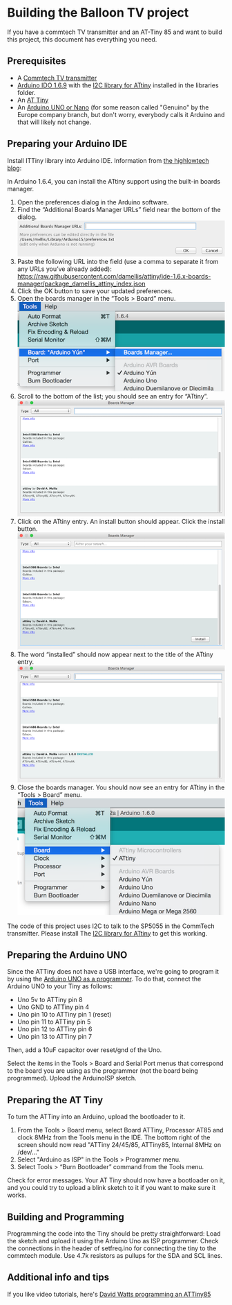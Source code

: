 Building the Balloon TV project
===============================

If you have a commtech TV transmitter and an AT-Tiny 85 and want to build this project,
this document has everything you need.

Prerequisites
-------------
- A [Commtech TV transmitter](datasheets/Comtech_FM2400TSIM.pdf)
- [Arduino IDO 1.6.9](https://www.arduino.cc/en/Main/Software) with the
  [I2C library for ATtiny](http://playground.arduino.cc/Code/USIi2c) installed in the
  libraries folder.
- An [AT Tiny](datasheets/Atmel-2586-AVR-8-bit-Microcontroller-ATtiny25-ATtiny45-ATtiny85_Datasheet.pdf)
- An [Arduino UNO or Nano](https://www.arduino.cc/en/Main/GenuinoProducts) (for some reason
  called "Genuino" by the Europe company branch, but don't worry, everybody calls it Arduino
  and that will likely not change.

Preparing your Arduino IDE
--------------------------
Install ITTiny library into Arduino IDE. Information from 
[the highlowtech blog](http://highlowtech.org/?p=1695):

In Arduino 1.6.4, you can install the ATtiny support using the built-in boards manager.

1. Open the preferences dialog in the Arduino software.
2. Find the “Additional Boards Manager URLs” field near the bottom of the dialog.
   ![additional-boards-manager-urls-blank](images/additional-boards-manager-urls-blank.png)
3. Paste the following URL into the field (use a comma to separate it from any URLs you’ve already added):
		https://raw.githubusercontent.com/damellis/attiny/ide-1.6.x-boards-manager/package_damellis_attiny_index.json
4. Click the OK button to save your updated preferences.
5. Open the boards manager in the “Tools > Board” menu.
   ![boards-manager-menu](images/boards-manager-menu.png)
6. Scroll to the bottom of the list; you should see an entry for “ATtiny”.
   ![boards-manager](images/boards-manager.png)
7. Click on the ATtiny entry. An install button should appear. Click the install button.
   ![boards-manager-install](images/boards-manager-install.png)
8. The word “installed” should now appear next to the title of the ATtiny entry.
   ![boards-manager-installed](images/boards-manager-installed.png)
9. Close the boards manager. You should now see an entry for ATtiny in the “Tools > Board” menu.
   ![ATtiny Arduino 1.6](images/ATtiny-Arduino-1.6.png)
   
The code of this project uses I2C to talk to the SP5055 in the CommTech transmitter. Please
install The [I2C library for ATtiny](http://playground.arduino.cc/Code/USIi2c) to get this
working.

Preparing the Arduino UNO
-------------------------
Since the ATTiny does not have a USB interface, we're going to program it by using the
[Arduino UNO as a programmer](https://www.arduino.cc/en/Tutorial/ArduinoISP). To do that, 
connect the Arduino UNO to your Tiny as follows:

- Uno 5v to ATTiny pin 8
- Uno GND to ATTiny pin 4
- Uno pin 10 to ATTiny pin 1 (reset)
- Uno pin 11 to ATTiny pin 5
- Uno pin 12 to ATTiny pin 6
- Uno pin 13 to ATTiny pin 7

Then, add a 10uF capacitor over reset/gnd of the Uno.

Select the items in the Tools > Board and Serial Port menus that correspond to the board 
you are using as the programmer (not the board being programmed). Upload the ArduinoISP
sketch.

Preparing the AT Tiny
---------------------
To turn the ATTiny into an Arduino, upload the bootloader to it.

1. From the Tools > Board menu, select Board ATTiny, Processor AT85 and clock 8MHz from
   the Tools menu in the IDE. The bottom right of the screen should now read
   "ATTiny 24/45/85, ATTiny85, Internal 8MHz on /dev/..."
2. Select "Arduino as ISP" in the Tools > Programmer menu.
3. Select Tools > “Burn Bootloader” command from the Tools menu.

Check for error messages. Your AT Tiny should now have a bootloader on it, and you could
try to upload a blink sketch to it if you want to make sure it works.

Building and Programming
------------------------
Programming the code into the Tiny should be pretty straightforward: Load the sketch and
upload it using the Arduino Uno as ISP programmer. Check the connections in the header
of setfreq.ino for connecting the tiny to the commtech module. Use 4.7k resistors as pullups
for the SDA and SCL lines.

Additional info and tips
------------------------
If you like video tutorials, here's [David Watts programming an ATTiny85](https://www.youtube.com/watch?v=i9WOwDrpRKs)
